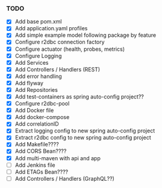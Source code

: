 ### TODO

- [x] Add base pom.xml
- [x] Add application.yaml profiles
- [x] Add simple example model following package by feature
- [x] Configure r2dbc connection factory
- [x] Configure actuator (health, probes, metrics)
- [x] Configure Logging
- [x] Add Services
- [x] Add Controllers / Handlers (REST)
- [x] Add error handling
- [x] Add flyway
- [x] Add Repositories
- [x] Add test-containers as spring auto-config project??
- [x] Configure r2dbc-pool
- [x] Add Docker file
- [x] Add docker-compose
- [x] Add correlationID
- [x] Extract logging config to new spring auto-config project
- [x] Extract r2dbc config to new spring auto-config project
- [x] Add Makefile????
- [x] Add CORS Bean????
- [x] Add multi-maven with api and app
- [ ] Add Jenkins file
- [ ] Add ETAGs Bean????
- [ ] Add Controllers / Handlers (GraphQL??)
